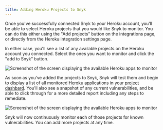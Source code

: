 ```yaml
---
title: Adding Heroku Projects to Snyk
---
```

Once you've successfully connected Snyk to your Heroku account, you'll be able to select Heroku projects that you would like Snyk to monitor. You can do this either using the "Add projects" button on the integrations page, or directly from the Heroku integration settings page.

In either case, you'll see a list of any available projects on the Heroku account you connected. Select the ones you want to monitor and click the "add to Snyk" button. 

![Screenshot of the screen displaying the available Heroku apps to monitor](https://res.cloudinary.com/snyk/image/upload/w_auto,c_scale,q_auto/v1493170639/serverless-docs/heroku-apps-to-test.png)

As soon as you've added the projects to Snyk, Snyk will test them and begin to display a list of all monitored Heroku applications in your [project dashbard](https://snyk.io/projects). You'll also see a snapshot of any current vulnerabilities, and be able to click through for a more detailed report including any steps to remediate.

![Screenshot of the screen displaying the available Heroku apps to monitor](https://res.cloudinary.com/snyk/image/upload/w_auto,c_scale,q_auto/v1493171440/serverless-docs/heroku-projects.png)

Snyk will now continuously monitor each of those projects for known vulnerabilities. You can add more projects at any time. 

